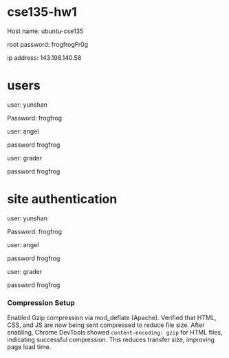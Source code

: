 # cse135-hw1

Host name: ubuntu-cse135

root password: frogfrogFr0g

ip address: 143.198.140.58

# users 

user: yunshan

Password: frogfrog

user: angel 

password frogfrog

user: grader

password frogfrog


# site authentication 

user: yunshan

Password: frogfrog

user: angel 

password frogfrog

user: grader

password frogfrog

### Compression Setup
Enabled Gzip compression via mod_deflate (Apache). Verified that HTML, CSS, and JS are now being sent compressed to reduce file size. After enabling, Chrome DevTools showed `content-encoding: gzip` for HTML files, indicating successful compression. This reduces transfer size, improving page load time.

